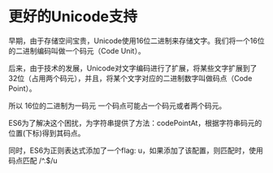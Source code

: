 # 更好的Unicode支持

早期，由于存储空间宝贵，Unicode使用16位二进制来存储文字。我们将一个16位的二进制编码叫做一个码元（Code Unit）。

后来，由于技术的发展，Unicode对文字编码进行了扩展，将某些文字扩展到了32位（占用两个码元），并且，将某个文字对应的二进制数字叫做码点（Code Point）。

所以 16位的二进制为一码元 一个码点可能占一个码元或者两个码元。

ES6为了解决这个困扰，为字符串提供了方法：codePointAt，根据字符串码元的位置(下标)得到其码点。

同时，ES6为正则表达式添加了一个flag: u，如果添加了该配置，则匹配时，使用码点匹配 /^.$/u